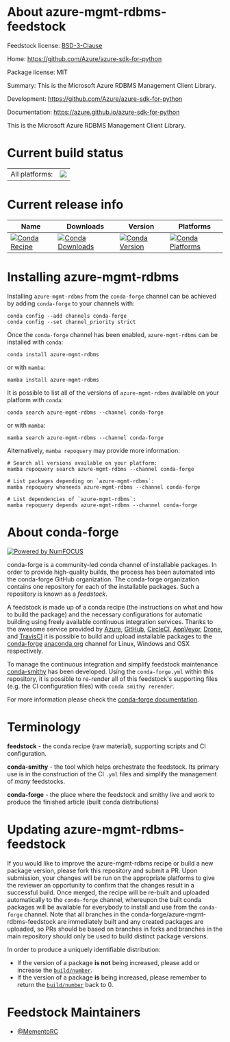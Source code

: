 About azure-mgmt-rdbms-feedstock
================================

Feedstock license: [BSD-3-Clause](https://github.com/conda-forge/azure-mgmt-rdbms-feedstock/blob/main/LICENSE.txt)

Home: https://github.com/Azure/azure-sdk-for-python

Package license: MIT

Summary: This is the Microsoft Azure RDBMS Management Client Library.

Development: https://github.com/Azure/azure-sdk-for-python

Documentation: https://azure.github.io/azure-sdk-for-python

This is the Microsoft Azure RDBMS Management Client Library.

Current build status
====================


<table><tr><td>All platforms:</td>
    <td>
      <a href="https://dev.azure.com/conda-forge/feedstock-builds/_build/latest?definitionId=25469&branchName=main">
        <img src="https://dev.azure.com/conda-forge/feedstock-builds/_apis/build/status/azure-mgmt-rdbms-feedstock?branchName=main">
      </a>
    </td>
  </tr>
</table>

Current release info
====================

| Name | Downloads | Version | Platforms |
| --- | --- | --- | --- |
| [![Conda Recipe](https://img.shields.io/badge/recipe-azure--mgmt--rdbms-green.svg)](https://anaconda.org/conda-forge/azure-mgmt-rdbms) | [![Conda Downloads](https://img.shields.io/conda/dn/conda-forge/azure-mgmt-rdbms.svg)](https://anaconda.org/conda-forge/azure-mgmt-rdbms) | [![Conda Version](https://img.shields.io/conda/vn/conda-forge/azure-mgmt-rdbms.svg)](https://anaconda.org/conda-forge/azure-mgmt-rdbms) | [![Conda Platforms](https://img.shields.io/conda/pn/conda-forge/azure-mgmt-rdbms.svg)](https://anaconda.org/conda-forge/azure-mgmt-rdbms) |

Installing azure-mgmt-rdbms
===========================

Installing `azure-mgmt-rdbms` from the `conda-forge` channel can be achieved by adding `conda-forge` to your channels with:

```
conda config --add channels conda-forge
conda config --set channel_priority strict
```

Once the `conda-forge` channel has been enabled, `azure-mgmt-rdbms` can be installed with `conda`:

```
conda install azure-mgmt-rdbms
```

or with `mamba`:

```
mamba install azure-mgmt-rdbms
```

It is possible to list all of the versions of `azure-mgmt-rdbms` available on your platform with `conda`:

```
conda search azure-mgmt-rdbms --channel conda-forge
```

or with `mamba`:

```
mamba search azure-mgmt-rdbms --channel conda-forge
```

Alternatively, `mamba repoquery` may provide more information:

```
# Search all versions available on your platform:
mamba repoquery search azure-mgmt-rdbms --channel conda-forge

# List packages depending on `azure-mgmt-rdbms`:
mamba repoquery whoneeds azure-mgmt-rdbms --channel conda-forge

# List dependencies of `azure-mgmt-rdbms`:
mamba repoquery depends azure-mgmt-rdbms --channel conda-forge
```


About conda-forge
=================

[![Powered by
NumFOCUS](https://img.shields.io/badge/powered%20by-NumFOCUS-orange.svg?style=flat&colorA=E1523D&colorB=007D8A)](https://numfocus.org)

conda-forge is a community-led conda channel of installable packages.
In order to provide high-quality builds, the process has been automated into the
conda-forge GitHub organization. The conda-forge organization contains one repository
for each of the installable packages. Such a repository is known as a *feedstock*.

A feedstock is made up of a conda recipe (the instructions on what and how to build
the package) and the necessary configurations for automatic building using freely
available continuous integration services. Thanks to the awesome service provided by
[Azure](https://azure.microsoft.com/en-us/services/devops/), [GitHub](https://github.com/),
[CircleCI](https://circleci.com/), [AppVeyor](https://www.appveyor.com/),
[Drone](https://cloud.drone.io/welcome), and [TravisCI](https://travis-ci.com/)
it is possible to build and upload installable packages to the
[conda-forge](https://anaconda.org/conda-forge) [anaconda.org](https://anaconda.org/)
channel for Linux, Windows and OSX respectively.

To manage the continuous integration and simplify feedstock maintenance
[conda-smithy](https://github.com/conda-forge/conda-smithy) has been developed.
Using the ``conda-forge.yml`` within this repository, it is possible to re-render all of
this feedstock's supporting files (e.g. the CI configuration files) with ``conda smithy rerender``.

For more information please check the [conda-forge documentation](https://conda-forge.org/docs/).

Terminology
===========

**feedstock** - the conda recipe (raw material), supporting scripts and CI configuration.

**conda-smithy** - the tool which helps orchestrate the feedstock.
                   Its primary use is in the construction of the CI ``.yml`` files
                   and simplify the management of *many* feedstocks.

**conda-forge** - the place where the feedstock and smithy live and work to
                  produce the finished article (built conda distributions)


Updating azure-mgmt-rdbms-feedstock
===================================

If you would like to improve the azure-mgmt-rdbms recipe or build a new
package version, please fork this repository and submit a PR. Upon submission,
your changes will be run on the appropriate platforms to give the reviewer an
opportunity to confirm that the changes result in a successful build. Once
merged, the recipe will be re-built and uploaded automatically to the
`conda-forge` channel, whereupon the built conda packages will be available for
everybody to install and use from the `conda-forge` channel.
Note that all branches in the conda-forge/azure-mgmt-rdbms-feedstock are
immediately built and any created packages are uploaded, so PRs should be based
on branches in forks and branches in the main repository should only be used to
build distinct package versions.

In order to produce a uniquely identifiable distribution:
 * If the version of a package **is not** being increased, please add or increase
   the [``build/number``](https://docs.conda.io/projects/conda-build/en/latest/resources/define-metadata.html#build-number-and-string).
 * If the version of a package **is** being increased, please remember to return
   the [``build/number``](https://docs.conda.io/projects/conda-build/en/latest/resources/define-metadata.html#build-number-and-string)
   back to 0.

Feedstock Maintainers
=====================

* [@MementoRC](https://github.com/MementoRC/)


<!-- dummy commit to enable rerendering -->

